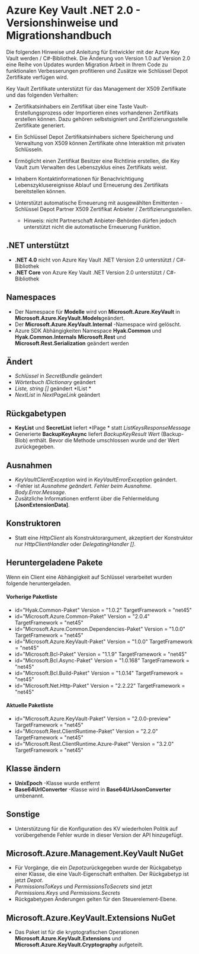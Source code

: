 <properties
   pageTitle="Wichtige Versionsinformationen Depot .NET 2.x-API | Microsoft Azure"
   description=".NET Entwickler verwenden diese API Code Azure Key Vault"
   services="key-vault"
   documentationCenter=""
   authors="BrucePerlerMS"
   manager="mbaldwin"
   editor="bruceper" />
<tags
   ms.service="key-vault"
   ms.devlang="CSharp"
   ms.topic="article"
   ms.tgt_pltfrm="na"
   ms.workload="identity"
   ms.date="10/07/2016"
   ms.author="bruceper" />

# <a name="azure-key-vault-net-20---release-notes-and-migration-guide"></a>Azure Key Vault .NET 2.0 - Versionshinweise und Migrationshandbuch

Die folgenden Hinweise und Anleitung für Entwickler mit der Azure Key Vault werden / C#-Bibliothek. Die Änderung von Version 1.0 auf Version 2.0 eine Reihe von Updates wurden Migration Arbeit in Ihrem Code zu funktionalen Verbesserungen profitieren und Zusätze wie Schlüssel Depot Zertifikate verfügen wird.

Key Vault Zertifikate unterstützt für das Management der X509 Zertifikate und das folgenden Verhalten:  

-   Zertifikatsinhabers ein Zertifikat über eine Taste Vault-Erstellungsprozess oder Importieren eines vorhandenen Zertifikats erstellen können. Dazu gehören selbstsigniert und Zertifizierungsstelle Zertifikate generiert.

- Ein Schlüssel Depot Zertifikatsinhabers sichere Speicherung und Verwaltung von X509 können Zertifikate ohne Interaktion mit privaten Schlüsseln.  

-   Ermöglicht einen Zertifikat Besitzer eine Richtlinie erstellen, die Key Vault zum Verwalten des Lebenszyklus eines Zertifikats weist.  

-   Inhabern Kontaktinformationen für Benachrichtigung Lebenszyklusereignisse Ablauf und Erneuerung des Zertifikats bereitstellen können.  

-   Unterstützt automatische Erneuerung mit ausgewählten Emittenten - Schlüssel Depot Partner X509 Zertifikat Anbieter / Zertifizierungsstellen.
    - Hinweis: nicht Partnerschaft Anbieter-Behörden dürfen jedoch unterstützt nicht die automatische Erneuerung Funktion.


## <a name="net-support"></a>.NET unterstützt
- **.NET 4.0** nicht von Azure Key Vault .NET Version 2.0 unterstützt / C#-Bibliothek
- **.NET Core** von Azure Key Vault .NET Version 2.0 unterstützt / C#-Bibliothek

## <a name="namespaces"></a>Namespaces
- Der Namespace für **Modelle** wird von **Microsoft.Azure.KeyVault** in **Microsoft.Azure.KeyVault.Models**geändert.
- Der **Microsoft.Azure.KeyVault.Internal** -Namespace wird gelöscht.
- Azure SDK Abhängigkeiten Namespace **Hyak.Common** und **Hyak.Common.Internals** **Microsoft.Rest** und **Microsoft.Rest.Serialization** geändert werden


## <a name="type-changes"></a>Ändert
- *Schlüssel* in *SecretBundle* geändert
- *Wörterbuch* *IDictionary* geändert
- *Liste<T>, string []* geändert *IList<T> *
- *NextList* in *NextPageLink* geändert


## <a name="return-types"></a>Rückgabetypen
- **KeyList** und **SecretList** liefert *IPage<T> * statt *ListKeysResponseMessage*
- Generierte **BackupKeyAsync** liefert *BackupKeyResult* *Wert* (Backup-Blob) enthält. Bevor die Methode umschlossen wurde und der Wert zurückgegeben.

## <a name="exceptions"></a>Ausnahmen
- *KeyVaultClientException* wird in *KeyVaultErrorException* geändert.
- -Fehler ist *Ausnahme geändert. Fehler beim* *Ausnahme. Body.Error.Message*.
- Zusätzliche Informationen entfernt über die Fehlermeldung **[JsonExtensionData]**.

## <a name="constructors"></a>Konstruktoren
- Statt eine *HttpClient* als Konstruktorargument, akzeptiert der Konstruktor nur *HttpClientHandler* oder *DelegatingHandler []*.



## <a name="downloaded-packages"></a>Heruntergeladene Pakete  
Wenn ein Client eine Abhängigkeit auf Schlüssel verarbeitet wurden folgende heruntergeladen.
#### <a name="previous-package-list"></a>Vorherige Paketliste
- id="Hyak.Common-Paket" Version = "1.0.2" TargetFramework = "net45"
- id="Microsoft.Azure.Common-Paket" Version = "2.0.4" TargetFramework = "net45"
- id="Microsoft.Azure.Common.Dependencies-Paket" Version = "1.0.0" TargetFramework = "net45"
- id="Microsoft.Azure.KeyVault-Paket" Version = "1.0.0" TargetFramework = "net45"
- id="Microsoft.Bcl-Paket" Version = "1.1.9" TargetFramework = "net45"
- id="Microsoft.Bcl.Async-Paket" Version = "1.0.168" TargetFramework = "net45"
- id="Microsoft.Bcl.Build-Paket" Version = "1.0.14" TargetFramework = "net45"
- id="Microsoft.Net.Http-Paket" Version = "2.2.22" TargetFramework = "net45"

#### <a name="current-package-list"></a>Aktuelle Paketliste
- id="Microsoft.Azure.KeyVault-Paket" Version = "2.0.0-preview" TargetFramework = "net45"
- id="Microsoft.Rest.ClientRuntime-Paket" Version = "2.2.0" TargetFramework = "net45"
- id="Microsoft.Rest.ClientRuntime.Azure-Paket" Version = "3.2.0" TargetFramework = "net45"


## <a name="class-changes"></a>Klasse ändern

- **UnixEpoch** -Klasse wurde entfernt
- **Base64UrlConverter** -Klasse wird in **Base64UrlJsonConverter** umbenannt.

## <a name="other-changes"></a>Sonstige

- Unterstützung für die Konfiguration des KV wiederholen Politik auf vorübergehende Fehler wurde in dieser Version der API hinzugefügt.



## <a name="microsoftazuremanagementkeyvault-nuget"></a>Microsoft.Azure.Management.KeyVault NuGet
- Für Vorgänge, die ein *Depot*zurückgegeben wurde der Rückgabetyp einer Klasse, die eine Vault-Eigenschaft enthalten. Der Rückgabetyp ist jetzt *Depot*.
- *PermissionsToKeys* und *PermissionsToSecrets* sind jetzt *Permissions.Keys* und *Permissions.Secrets*
- Rückgabetypen Änderungen gelten für den Steuerelement-Ebene.

## <a name="microsoftazurekeyvaultextensions-nuget"></a>Microsoft.Azure.KeyVault.Extensions NuGet
- Das Paket ist für die kryptografischen Operationen **Microsoft.Azure.KeyVault.Extensions** und **Microsoft.Azure.KeyVault.Cryptography** aufgeteilt.
